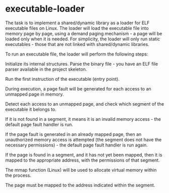 # executable-loader

The task is to implement a shared/dynamic library as a loader for ELF executable files on Linux. The loader will load the executable file into memory page by page, using a demand paging mechanism - a page will be loaded only when it is needed. For simplicity, the loader will only run static executables - those that are not linked with shared/dynamic libraries.

To run an executable file, the loader will perform the following steps:

Initialize its internal structures.
Parse the binary file - you have an ELF file parser available in the project skeleton.

Run the first instruction of the executable (entry point).

During execution, a page fault will be generated for each access to an unmapped page in memory.

Detect each access to an unmapped page, and check which segment of the executable it belongs to.

If it is not found in a segment, it means it is an invalid memory access - the default page fault handler is run.

If the page fault is generated in an already mapped page, then an unauthorized memory access is attempted (the segment does not have the necessary permissions) - the default page fault handler is run again.

If the page is found in a segment, and it has not yet been mapped, then it is mapped to the appropriate address, with the permissions of that segment.

The mmap function (Linux) will be used to allocate virtual memory within the process.

The page must be mapped to the address indicated within the segment.
